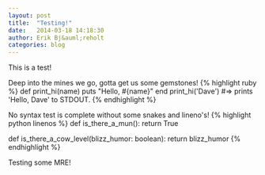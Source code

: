 ```yaml
---
layout: post
title:  "Testing!"
date:   2014-03-18 14:18:30
author: Erik Bj&auml;reholt
categories: blog
---
```


This is a test!

Deep into the mines we go, gotta get us some gemstones!
{% highlight ruby %}
def print_hi(name)
  puts "Hello, #{name}"
end
print_hi('Dave')
#=> prints 'Hello, Dave' to STDOUT.
{% endhighlight %}


No syntax test is complete without some snakes and lineno's!
{% highlight python linenos %}
def is_there_a_mun():
    return True

def is_there_a_cow_level(blizz_humor: boolean):
    return blizz_humor
{% endhighlight %}

Testing some M<span class="glyphicon glyphicon-certificate" style="color: orange"></span>RE!
